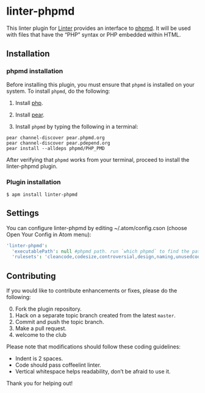 linter-phpmd
=========================

This linter plugin for [Linter](https://github.com/AtomLinter/Linter) provides an interface to [phpmd](http://phpmd.org/documentation/index.html). It will be used with files that have the “PHP” syntax or PHP embedded within HTML.

## Installation
### phpmd installation
Before installing this plugin, you must ensure that `phpmd` is installed on your system. To install `phpmd`, do the following:

1. Install [php](http://php.net).

2. Install [pear](http://pear.php.net).

3. Install `phpmd` by typing the following in a terminal:
 ```ShellSession
 pear channel-discover pear.phpmd.org
 pear channel-discover pear.pdepend.org
 pear install --alldeps phpmd/PHP_PMD
 ```

After verifying that `phpmd` works from your terminal, proceed to install the linter-phpmd plugin.

### Plugin installation
```ShellSession
$ apm install linter-phpmd
```

## Settings
You can configure linter-phpmd by editing ~/.atom/config.cson (choose Open Your Config in Atom menu):
```cson
'linter-phpmd':
  'executablePath': null #phpmd path. run `which phpmd` to find the path
  'rulesets': 'cleancode,codesize,controversial,design,naming,unusedcode' #phpmd rulesets
```

## Contributing
If you would like to contribute enhancements or fixes, please do the following:

0. Fork the plugin repository.
0. Hack on a separate topic branch created from the latest `master`.
0. Commit and push the topic branch.
0. Make a pull request.
0. welcome to the club

Please note that modifications should follow these coding guidelines:

- Indent is 2 spaces.
- Code should pass coffeelint linter.
- Vertical whitespace helps readability, don’t be afraid to use it.

Thank you for helping out!

